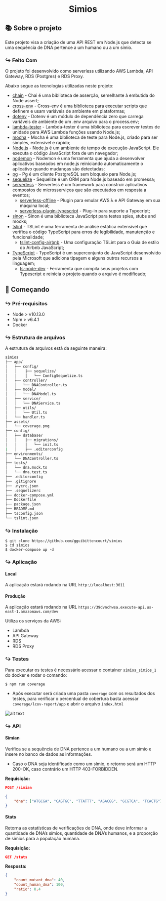 <h1 align="center">
  Simios
</h1>

## :books: Sobre o projeto

Este projeto visa a criação de uma API REST em Node.js que detecta se uma sequência de DNA pertence a um humano ou a um símio.

### :arrow_right_hook: Feito Com

O projeto foi desenvolvido como serverless utilizando AWS Lambda, API Gateway, RDS (Postgres) e RDS Proxy.

Abaixo segue as tecnologias utilizadas neste projeto:

- [chain](https://github.com/chaijs/chai) - Chai é uma biblioteca de asserção, semelhante à embutida do Node assert;
- [cross-env](https://github.com/kentcdodds/cross-env) - Cross-env é uma biblioteca para executar scripts que definem e usam variáveis ​​de ambiente em plataformas;
- [dotenv](https://github.com/motdotla/dotenv) - Dotenv é um módulo de dependência zero que carrega variáveis ​​de ambiente de um .env arquivo para o process.env;
- [lambda-tester](https://github.com/vandium-io/lambda-tester) - Lambda-tester é uma biblioteca para escrever testes de unidade para AWS Lambda funções usando Node.js;
- [mocha](https://github.com/mochajs/mocha) - Mocha é uma biblioteca de teste para Node.js, criado para ser simples, extensível e rápido;
- [Node.js](https://github.com/nodejs/node) - Node.js é um ambiente de tempo de execução JavaScript. Ele executa o código JavaScript fora de um navegador;
- [nodemon](https://github.com/remy/nodemon) - Nodemon é uma ferramenta que ajuda a desenvolver aplicativos baseados em node.js reiniciando automaticamente o aplicativo quando mudanças são detectadas;
- [pg](https://github.com/brianc/node-postgres/tree/master/packages/pg) - Pg é um cliente PostgreSQL sem bloqueio para Node.js;
- [sequelize](https://github.com/sequelize/sequelize) - Sequelize é um ORM para Node.js baseado em promessa;
- [serverless](https://github.com/serverless/serverless) - Serverless é um framework para construir aplicativos compostos de microsserviços que são executados em resposta a eventos;
    - [serverless-offline](https://github.com/dherault/serverless-offline) - Plugin para emular AWS λ e API Gateway em sua máquina local;
    - [serverless-plugin-typescript](https://github.com/prisma-labs/serverless-plugin-typescript) - Plug-in para suporte a Typecript;
- [sinon](https://github.com/sinonjs/sinon) - Sinon é uma biblioteca JavaScript para testes spies, stubs and mocks;
- [tslint](https://github.com/palantir/tslint) - TSLint é uma ferramenta de análise estática extensível que verifica o código TypeScript para erros de legibilidade, manutenção e funcionalidade;
  - [tslint-config-airbnb](https://github.com/progre/tslint-config-airbnb) - Uma configuração TSLint para o Guia de estilo do Airbnb JavaScript;
- [TypeScript](https://github.com/microsoft/TypeScript) - TypeScript é um superconjunto de JavaScript desenvolvido pela Microsoft que adiciona tipagem e alguns outros recursos a linguagem;
    - [ts-node-dev](https://github.com/whitecolor/ts-node-dev) - Ferramenta que compila seus projetos com Typescript e reinicia o projeto quando o arquivo é modificado;

## :rocket: Começando

### :arrow_right_hook: Pré-requisitos

- Node > v10.13.0
- Npm > v6.4.1
- Docker

### :arrow_right_hook: Estrutura de arquivos

A estrutura de arquivos está da seguinte maneira:

```bash
simios
├── app/
│   ├── config/
│   │    ├── sequelize/
│   │    │   └── ConfigSequelize.ts
│   ├── controller/
│   │   └── DNAController.ts
│   ├── model/
│   │   └── DNAModel.ts
│   ├── service/
│   │   └── DNAService.ts
│   ├── utils/
│   │   └── Util.ts
│   └── handler.ts
├── assets/
│   └── coverage.png
├── config/
│   ├── database/
│   │    ├── migrations/
│   │    │   └── init.ts
|   │    ├── .editorconfig
├── environments/
│   └── DNAController.ts
├── tests/
│   └── dna.mock.ts
│   └── dna.test.ts
├── .editorconfig
├── .gitignore
├── .nycrc.json
├── .sequelizerc
├── docker-compose.yml
├── Dockerfile
├── package.json
├── README.md
├── tsconfig.json
└── tslint.json
```

### :arrow_right_hook: Instalação

    $ git clone https://github.com/gguibittencourt/simios
    $ cd simios
    $ docker-compose up -d

### :arrow_right_hook: Aplicação

#### Local

A aplicação estará rodando na URL `http://localhost:3011`

#### Produção

A aplicação estará rodando na URL `https://39dvnchwsa.execute-api.us-east-1.amazonaws.com/dev`

Utiliza os serviços da AWS:
- Lambda
- API Gateway
- RDS
- RDS Proxy

### :arrow_right_hook: Testes

Para executar os testes é necessário acessar o container `simios_simios_1` do docker e rodar o comando:

    $ npm run coverage
    
- Após executar será criada uma pasta `coverage` com os resultados dos testes, para verificar o percentual de cobertura basta acessar `coverage/lcov-report/app` e abrir o arquivo `index.html`
 
 ![alt text](https://github.com/gguibittencourt/simios/blob/master/assets/coverage.png?raw=true)
 
### :arrow_right_hook: API

#### Simian
Verifica se a sequência de DNA pertence a um humano ou a um símio e insere no banco de dados as informações.

- Caso o DNA seja identificado como um símio, o retorno será um HTTP 200-OK, caso contrário um HTTP 403-FORBIDDEN.

**Requisição:**
```json
POST /simian

{
	"dna": ["ATGCGA", "CAGTGC", "TTATTT", "AGACGG", "GCGTCA", "TCACTG"]
}
```

#### Stats
Retorna as estatísticas de verificações de DNA, onde deve informar a quantidade de DNA’s símios, quantidade de DNA’s humanos, e a proporção de símios para a população humana.

**Requisição:**
```json
GET /stats
```
**Resposta:**
```json
{
	"count_mutant_dna": 40, 
   	"count_human_dna": 100,
	"ratio": 0.4
}
```
